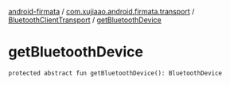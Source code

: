 [android-firmata](../../index.md) / [com.xujiaao.android.firmata.transport](../index.md) / [BluetoothClientTransport](index.md) / [getBluetoothDevice](./get-bluetooth-device.md)

# getBluetoothDevice

`protected abstract fun getBluetoothDevice(): BluetoothDevice`